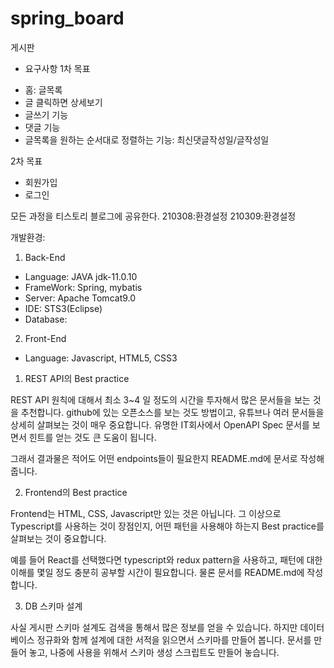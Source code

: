 # spring_board

게시판

* 요구사항
1차 목표
- 홈: 글목록
- 글 클릭하면 상세보기
- 글쓰기 기능
- 댓글 기능
- 글목록을 원하는 순서대로 정렬하는 기능: 최신댓글작성일/글작성일

2차 목표
- 회원가입
- 로그인


모든 과정을 티스토리 블로그에 공유한다.
210308:환경설정
210309:환경설정


개발환경:
1) Back-End
  - Language: JAVA jdk-11.0.10
  - FrameWork: Spring, mybatis
  - Server: Apache Tomcat9.0
  - IDE: STS3(Eclipse)
  - Database:

2) Front-End
  - Language: Javascript, HTML5, CSS3






1. REST API의 Best practice

REST API 원칙에 대해서 최소 3~4 일 정도의 시간을 투자해서 많은 문서들을 보는 것을 추천합니다. github에 있는 오픈소스를 보는 것도 방법이고, 유튜브나 여러 문서들을 상세히 살펴보는 것이 매우 중요합니다. 유명한 IT회사에서 OpenAPI Spec 문서를 보면서 힌트를 얻는 것도 큰 도움이 됩니다.

그래서 결과물은 적어도 어떤 endpoints들이 필요한지 README.md에 문서로 작성해 줍니다.



2. Frontend의 Best practice

Frontend는 HTML, CSS, Javascript만 있는 것은 아닙니다. 그 이상으로 Typescript를 사용하는 것이 장점인지, 어떤 패턴을 사용해야 하는지 Best practice를 살펴보는 것이 중요합니다.

예를 들어 React를 선택했다면 typescript와 redux pattern을 사용하고, 패턴에 대한 이해를 몇일 정도 충분히 공부할 시간이 필요합니다. 물론 문서를 README.md에 작성합니다.



3. DB 스키마 설계

사실 게시판 스키마 설계도 검색을 통해서 많은 정보를 얻을 수 있습니다. 하지만 데이터베이스 정규화와 함께 설계에 대한 서적을 읽으면서 스키마를 만들어 봅니다. 문서를 만들어 놓고, 나중에 사용을 위해서 스키마 생성 스크립트도 만들어 놓습니다.

